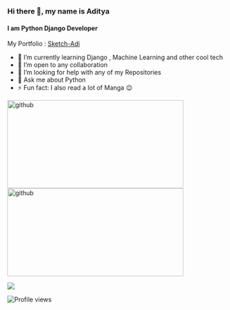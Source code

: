 ### Hi there 👋, my name is Aditya
#### I am Python Django Developer
My Portfolio : [Sketch-Adi](https://www.sketchadi.com/)


- 🌱 I’m currently learning Django , Machine Learning and other cool tech
- 👯 I’m open to any collaboration
- 🤔 I’m looking for help with any of my Repositories 
- 💬 Ask me about Python 
- ⚡ Fun fact: I also read a lot of Manga 😉 


[<img src='https://github-readme-stats.vercel.app/api?username=aditya-aot&&show_icons=true&title_color=ffffff&icon_color=bb2acf&text_color=daf7dc&bg_color=151515' alt='github' width='400' height='200' >](https://github.com/Aditya-aot) 
[<img src='https://github-readme-stats-anuraghazra1.vercel.app/api/top-langs/?username=aditya-aot&layout=compact&theme=material-palenight' alt='github' width='400' height='200'>](https://github.com/Aditya-aot) 


<img src=https://data.whicdn.com/images/260776147/original.gif>


![Profile views](https://gpvc.arturio.dev/Aditya-aot)
